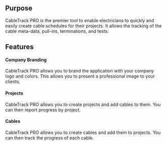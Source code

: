 ## Purpose

CableTrack PRO is the premier tool to enable electricians to quickly and easily create cable schedules for their projects. It allows the tracking of the cable meta-data, pull-ins, terminations, and tests.

## Features

#### Company Branding

CableTrack PRO allows you to brand the application with your company logo and colors. This allows you to present a professional image to your clients.

#### Projects

CableTrack PRO allows you to create projects and add cables to them. You can then report progress by project.

#### Cables
CableTrack PRO allows you to create cables and add them to projects. You can then track the progress of each cable.